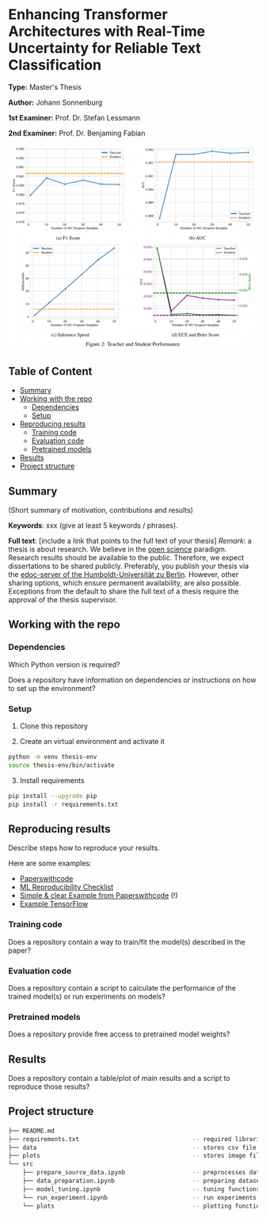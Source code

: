 # Enhancing Transformer Architectures with Real-Time Uncertainty for Reliable Text Classification

**Type:** Master's Thesis

**Author:** Johann Sonnenburg

**1st Examiner:** Prof. Dr. Stefan Lessmann

**2nd Examiner:** Prof. Dr. Benjaming Fabian

![results_summary](/analysis/plots/uncertainty_distillation/results_summary_figure.png)

## Table of Content

- [Summary](#summary)
- [Working with the repo](#Working-with-the-repo)
    - [Dependencies](#Dependencies)
    - [Setup](#Setup)
- [Reproducing results](#Reproducing-results)
    - [Training code](#Training-code)
    - [Evaluation code](#Evaluation-code)
    - [Pretrained models](#Pretrained-models)
- [Results](#Results)
- [Project structure](-Project-structure)

## Summary

(Short summary of motivation, contributions and results)

**Keywords**: xxx (give at least 5 keywords / phrases).

**Full text**: [include a link that points to the full text of your thesis]
*Remark*: a thesis is about research. We believe in the [open science](https://en.wikipedia.org/wiki/Open_science) paradigm. Research results should be available to the public. Therefore, we expect dissertations to be shared publicly. Preferably, you publish your thesis via the [edoc-server of the Humboldt-Universität zu Berlin](https://edoc-info.hu-berlin.de/de/publizieren/andere). However, other sharing options, which ensure permanent availability, are also possible. <br> Exceptions from the default to share the full text of a thesis require the approval of the thesis supervisor.  

## Working with the repo

### Dependencies

Which Python version is required? 

Does a repository have information on dependencies or instructions on how to set up the environment?

### Setup

1. Clone this repository

2. Create an virtual environment and activate it
```bash
python -m venv thesis-env
source thesis-env/bin/activate
```

3. Install requirements
```bash
pip install --upgrade pip
pip install -r requirements.txt
```

## Reproducing results

Describe steps how to reproduce your results.

Here are some examples:
- [Paperswithcode](https://github.com/paperswithcode/releasing-research-code)
- [ML Reproducibility Checklist](https://ai.facebook.com/blog/how-the-ai-community-can-get-serious-about-reproducibility/)
- [Simple & clear Example from Paperswithcode](https://github.com/paperswithcode/releasing-research-code/blob/master/templates/README.md) (!)
- [Example TensorFlow](https://github.com/NVlabs/selfsupervised-denoising)

### Training code

Does a repository contain a way to train/fit the model(s) described in the paper?

### Evaluation code

Does a repository contain a script to calculate the performance of the trained model(s) or run experiments on models?

### Pretrained models

Does a repository provide free access to pretrained model weights?

## Results

Does a repository contain a table/plot of main results and a script to reproduce those results?

## Project structure

```bash
├── README.md
├── requirements.txt                                -- required libraries
├── data                                            -- stores csv file 
├── plots                                           -- stores image files
└── src
    ├── prepare_source_data.ipynb                   -- preprocesses data
    ├── data_preparation.ipynb                      -- preparing datasets
    ├── model_tuning.ipynb                          -- tuning functions
    └── run_experiment.ipynb                        -- run experiments 
    └── plots                                       -- plotting functions                 
```
